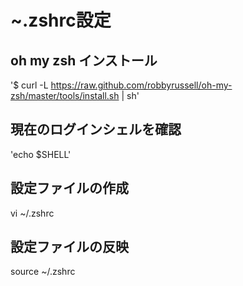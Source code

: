 # ~.zshrc設定

## oh my zsh インストール

'$ curl -L https://raw.github.com/robbyrussell/oh-my-zsh/master/tools/install.sh | sh'

## 現在のログインシェルを確認

'echo $SHELL'

## 設定ファイルの作成

vi ~/.zshrc

## 設定ファイルの反映

source ~/.zshrc
